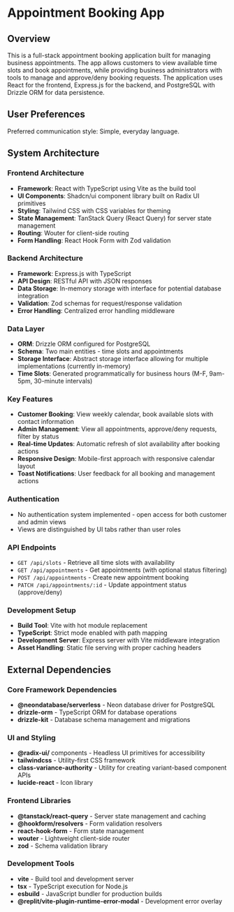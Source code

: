 # Appointment Booking App

## Overview

This is a full-stack appointment booking application built for managing business appointments. The app allows customers to view available time slots and book appointments, while providing business administrators with tools to manage and approve/deny booking requests. The application uses React for the frontend, Express.js for the backend, and PostgreSQL with Drizzle ORM for data persistence.

## User Preferences

Preferred communication style: Simple, everyday language.

## System Architecture

### Frontend Architecture
- **Framework**: React with TypeScript using Vite as the build tool
- **UI Components**: Shadcn/ui component library built on Radix UI primitives
- **Styling**: Tailwind CSS with CSS variables for theming
- **State Management**: TanStack Query (React Query) for server state management
- **Routing**: Wouter for client-side routing
- **Form Handling**: React Hook Form with Zod validation

### Backend Architecture
- **Framework**: Express.js with TypeScript
- **API Design**: RESTful API with JSON responses
- **Data Storage**: In-memory storage with interface for potential database integration
- **Validation**: Zod schemas for request/response validation
- **Error Handling**: Centralized error handling middleware

### Data Layer
- **ORM**: Drizzle ORM configured for PostgreSQL
- **Schema**: Two main entities - time slots and appointments
- **Storage Interface**: Abstract storage interface allowing for multiple implementations (currently in-memory)
- **Time Slots**: Generated programmatically for business hours (M-F, 9am-5pm, 30-minute intervals)

### Key Features
- **Customer Booking**: View weekly calendar, book available slots with contact information
- **Admin Management**: View all appointments, approve/deny requests, filter by status
- **Real-time Updates**: Automatic refresh of slot availability after booking actions
- **Responsive Design**: Mobile-first approach with responsive calendar layout
- **Toast Notifications**: User feedback for all booking and management actions

### Authentication
- No authentication system implemented - open access for both customer and admin views
- Views are distinguished by UI tabs rather than user roles

### API Endpoints
- `GET /api/slots` - Retrieve all time slots with availability
- `GET /api/appointments` - Get appointments (with optional status filtering)
- `POST /api/appointments` - Create new appointment booking
- `PATCH /api/appointments/:id` - Update appointment status (approve/deny)

### Development Setup
- **Build Tool**: Vite with hot module replacement
- **TypeScript**: Strict mode enabled with path mapping
- **Development Server**: Express server with Vite middleware integration
- **Asset Handling**: Static file serving with proper caching headers

## External Dependencies

### Core Framework Dependencies
- **@neondatabase/serverless** - Neon database driver for PostgreSQL
- **drizzle-orm** - TypeScript ORM for database operations
- **drizzle-kit** - Database schema management and migrations

### UI and Styling
- **@radix-ui/** components - Headless UI primitives for accessibility
- **tailwindcss** - Utility-first CSS framework
- **class-variance-authority** - Utility for creating variant-based component APIs
- **lucide-react** - Icon library

### Frontend Libraries
- **@tanstack/react-query** - Server state management and caching
- **@hookform/resolvers** - Form validation resolvers
- **react-hook-form** - Form state management
- **wouter** - Lightweight client-side router
- **zod** - Schema validation library

### Development Tools
- **vite** - Build tool and development server
- **tsx** - TypeScript execution for Node.js
- **esbuild** - JavaScript bundler for production builds
- **@replit/vite-plugin-runtime-error-modal** - Development error overlay